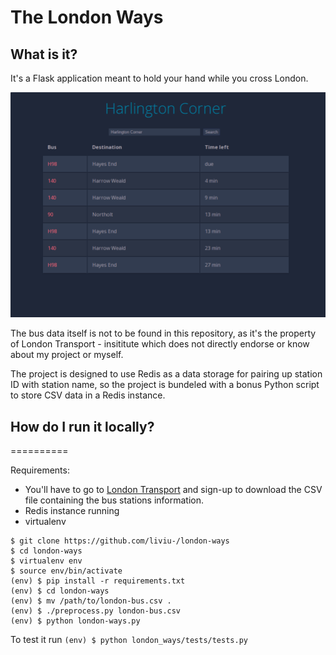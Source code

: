 The London Ways
================

## What is it?

It's a Flask application meant to hold your hand while you cross London.

![browser-screenshot](/screenshot.png?raw=true)

The bus data itself is not to be found in this repository, as it's the property of London Transport - insititute which does not directly endorse or know about my project or myself.

The project is designed to use Redis as a data storage for pairing up station ID with station name, so the project is bundeled with a bonus Python script to store CSV data in a Redis instance.

## How do I run it locally?
==========

Requirements: 
* You'll have to go to [London Transport](https://www.tfl.gov.uk/info-for/open-data-users/) and sign-up to download the CSV file containing the bus stations information.
* Redis instance running
* virtualenv

```
$ git clone https://github.com/liviu-/london-ways
$ cd london-ways
$ virtualenv env
$ source env/bin/activate
(env) $ pip install -r requirements.txt
(env) $ cd london-ways
(env) $ mv /path/to/london-bus.csv .
(env) $ ./preprocess.py london-bus.csv
(env) $ python london-ways.py
```

To test it run `(env) $ python london_ways/tests/tests.py`
